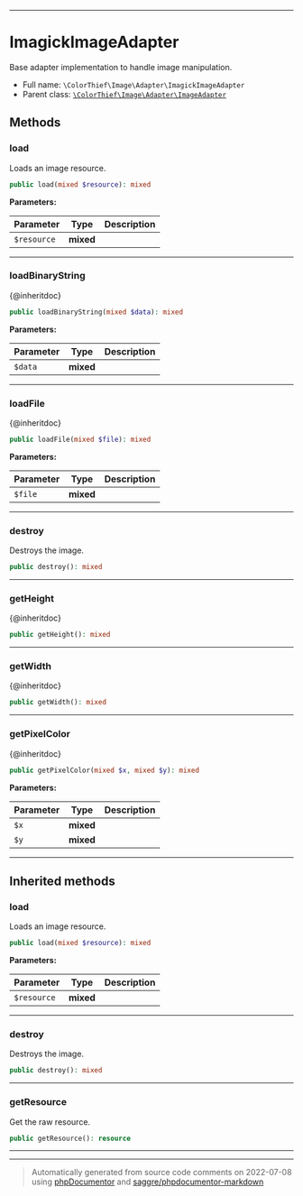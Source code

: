 ***

# ImagickImageAdapter

Base adapter implementation to handle image manipulation.



* Full name: `\ColorThief\Image\Adapter\ImagickImageAdapter`
* Parent class: [`\ColorThief\Image\Adapter\ImageAdapter`](./ImageAdapter.md)




## Methods


### load

Loads an image resource.

```php
public load(mixed $resource): mixed
```








**Parameters:**

| Parameter | Type | Description |
|-----------|------|-------------|
| `$resource` | **mixed** |  |




***

### loadBinaryString

{@inheritdoc}

```php
public loadBinaryString(mixed $data): mixed
```








**Parameters:**

| Parameter | Type | Description |
|-----------|------|-------------|
| `$data` | **mixed** |  |




***

### loadFile

{@inheritdoc}

```php
public loadFile(mixed $file): mixed
```








**Parameters:**

| Parameter | Type | Description |
|-----------|------|-------------|
| `$file` | **mixed** |  |




***

### destroy

Destroys the image.

```php
public destroy(): mixed
```











***

### getHeight

{@inheritdoc}

```php
public getHeight(): mixed
```











***

### getWidth

{@inheritdoc}

```php
public getWidth(): mixed
```











***

### getPixelColor

{@inheritdoc}

```php
public getPixelColor(mixed $x, mixed $y): mixed
```








**Parameters:**

| Parameter | Type | Description |
|-----------|------|-------------|
| `$x` | **mixed** |  |
| `$y` | **mixed** |  |




***


## Inherited methods


### load

Loads an image resource.

```php
public load(mixed $resource): mixed
```








**Parameters:**

| Parameter | Type | Description |
|-----------|------|-------------|
| `$resource` | **mixed** |  |




***

### destroy

Destroys the image.

```php
public destroy(): mixed
```











***

### getResource

Get the raw resource.

```php
public getResource(): resource
```











***


***
> Automatically generated from source code comments on 2022-07-08 using [phpDocumentor](http://www.phpdoc.org/) and [saggre/phpdocumentor-markdown](https://github.com/Saggre/phpDocumentor-markdown)
